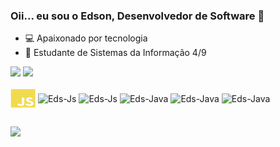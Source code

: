 ### Oii... eu sou o Edson, Desenvolvedor de Software 🦆
- 💻 Apaixonado por tecnologia
- 📓 Estudante de Sistemas da Informação 4/9


<div>
  <img height="180em" src="https://github-readme-stats.vercel.app/api?username=edskelvin&theme=midnight-purple&show_icons=true">
  <img height="180em" src="https://github-readme-stats.vercel.app/api/top-langs/?username=edskelvin&layout=compact&langs_count=7&theme=midnight-purple"/>
</div>

<div style="display: inline_block"><br>
  <img align="center" alt="Eds-Js" height="30" width="40" src="https://raw.githubusercontent.com/devicons/devicon/master/icons/javascript/javascript-plain.svg">
  <img align="center" alt="Eds-Js" height="30" width="40" src="https://cdn.jsdelivr.net/gh/devicons/devicon/icons/react/react-original.svg" />
  <img align="center" alt="Eds-Js" height="30" width="40" src="https://cdn.jsdelivr.net/gh/devicons/devicon/icons/nodejs/nodejs-original.svg" />
  <img align="center" alt="Eds-Java" height="30" width="40" src="https://cdn.jsdelivr.net/gh/devicons/devicon/icons/linux/linux-original.svg">
  <img align="center" alt="Eds-Java" height="30" width="40" src="https://cdn.jsdelivr.net/gh/devicons/devicon/icons/git/git-original.svg">
  <img align="center" alt="Eds-Java" height="30" width="40" src="https://cdn.jsdelivr.net/gh/devicons/devicon/icons/mysql/mysql-original-wordmark.svg" />
</div>

##

<div> 
  <a href="https://www.linkedin.com/in/edson-laurindo-354339256" target="_blank"><img src="https://cdn.jsdelivr.net/gh/devicons/devicon/icons/linkedin/linkedin-original-wordmark.svg" /></a> 
</div>
